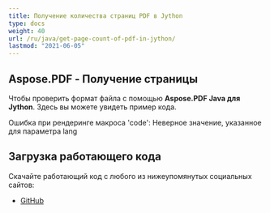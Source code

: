 ```yaml
---
title: Получение количества страниц PDF в Jython
type: docs
weight: 40
url: /ru/java/get-page-count-of-pdf-in-jython/
lastmod: "2021-06-05"
---
```


## Aspose.PDF - Получение страницы

Чтобы проверить формат файла с помощью **Aspose.PDF Java для Jython**. Здесь вы можете увидеть пример кода.

Ошибка при рендеринге макроса 'code': Неверное значение, указанное для параметра lang

## Загрузка работающего кода

Скачайте работающий код с любого из нижеупомянутых социальных сайтов:

- [GitHub](https://github.com/aspose-pdf/Aspose.PDF-for-Java/releases)